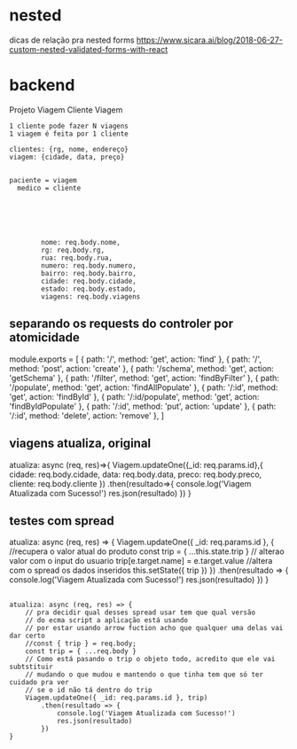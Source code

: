 # nested

dicas de relação pra nested forms
https://www.sicara.ai/blog/2018-06-27-custom-nested-validated-forms-with-react


# backend
 Projeto Viagem
    Cliente
    Viagem

    1 cliente pode fazer N viagens
    1 viagem é feita por 1 cliente

    clientes: {rg, nome, endereço}
    viagem: {cidade, data, preço}


    paciente = viagem
      medico = cliente






            nome: req.body.nome,
            rg: req.body.rg,
            rua: req.body.rua,
            numero: req.body.numero,
            bairro: req.body.bairro,
            cidade: req.body.cidade,
            estado: req.body.estado,
            viagens: req.body.viagens


## separando os requests do controler por atomicidade
module.exports = [
    {
        path: '/',
        method: 'get', action: 'find'
    },
    {
        path: '/',
        method: 'post', action: 'create'
    },
    {
        path: '/schema',
        method: 'get', action: 'getSchema'
    },
    {
        path: '/filter',
        method: 'get', action: 'findByFilter'
    },
    {
        path: '/populate',
        method: 'get', action: 'findAllPopulate'
    },
    {
        path: '/:id',
        method: 'get', action: 'findById'
    },
    {
        path: '/:id/populate',
        method: 'get', action: 'findByIdPopulate'
    },
    {
        path: '/:id',
        method: 'put', action: 'update'
    },
    {
        path: '/:id',
        method: 'delete', action: 'remove'
    },
]           


## viagens atualiza, original
 atualiza: async (req, res)=>{
        Viagem.updateOne({_id: req.params.id},{
            cidade: req.body.cidade,
            data: req.body.data,
            preco: req.body.preco,
            cliente: req.body.cliente
        })
        .then(resultado=>{
            console.log('Viagem Atualizada com Sucesso!')
            res.json(resultado)
        })
    }


## testes com spread
atualiza: async (req, res) => {
        Viagem.updateOne({ _id: req.params.id }, {
            //recupera o valor atual do produto 
            const trip = { ...this.state.trip }
        // alterao valor com o input do usuario
            trip[e.target.name] = e.target.value
        //altera com o spread os dados inseridos
            this.setState({ trip })
        })
            .then(resultado => {
                console.log('Viagem Atualizada com Sucesso!')
                res.json(resultado)
            })
    }


##
    atualiza: async (req, res) => {
        // pra decidir qual desses spread usar tem que qual versão 
        // do ecma script a aplicação está usando 
        // por estar usando arrow fuction acho que qualquer uma delas vai dar certo 
        //const { trip } = req.body; 
        const trip = { ...req.body }
        // Como está pasando o trip o objeto todo, acredito que ele vai subtstituir
        // mudando o que mudou e mantendo o que tinha tem que só ter cuidado pra ver 
        // se o id não tá dentro do trip
        Viagem.updateOne({ _id: req.params.id }, trip)
            .then(resultado => {
                console.log('Viagem Atualizada com Sucesso!')
                res.json(resultado)
            })
    }